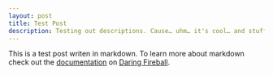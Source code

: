 ```yaml
---
layout: post
title: Test Post
description: Testing out descriptions. Cause… uhm… it's cool… and stuff
---
```


This is a test post writen in markdown. To learn more about markdown check out the [documentation](http://daringfireball.net/projects/markdown/) on [Daring Fireball](http://daringfireball.net/).